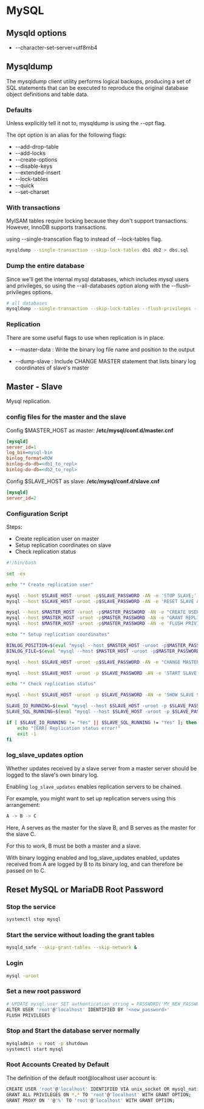 # MySQL

## Mysqld options

- --character-set-server=utf8mb4

## Mysqldump

The mysqldump client utility performs logical backups,
producing a set of SQL statements that can be executed to reproduce
the original database object definitions and table data.

### Defaults

Unless explicitly tell it not to, mysqldump is using the --opt flag.

The opt option is an alias for the following flags:

- --add-drop-table
- --add-locks
- --create-options
- --disable-keys
- --extended-insert
- --lock-tables
- --quick
- --set-charset
  
### With transactions

MyISAM tables require locking because they don't support transactions.
However, InnoDB supports transactions.

using --single-transcation flag to instead of --lock-tables flag.

```bash
mysqldump --single-transaction --skip-lock-tables db1 db2 > dbs.sql
```

### Dump the entire database

Since we'll get the internal mysql databases, which includes mysql users and privileges,
so using the --all-databases option along with the --flush-privileges options.

```bash
# all databases
mysqldump --single-transaction --skip-lock-tables --flush-privileges --all-databases > dbs.sql
```

### Replication

There are some useful flags to use when replication is in place.

- --master-data
: Write the binary log file name and position to the output

- --dump-slave
: Include CHANGE MASTER statement that lists binary log coordinates of slave's master
  
## Master - Slave

Mysql replication.

### config files for the master and the slave

Config $MASTER_HOST as master: **/etc/mysql/conf.d/master.cnf**

```ini
[mysqld]
server_id=1
log_bin=mysql-bin
binlog_format=ROW
binlog-do-db=<db1_to_repl>
binlog-do-db=<db2_to_repl>
```

Config $SLAVE_HOST as slave: **/etc/mysql/conf.d/slave.cnf**

```ini
[mysqld]
server_id=2
```

### Configuration Script

Steps:

- Create replication user on master
- Setup replication coordinates on slave
- Check replication status

```bash
#!/bin/bash

set -ex

echo "* Create replication user"

mysql --host $SLAVE_HOST -uroot -p$SLAVE_PASSWORD -AN -e 'STOP SLAVE;'
mysql --host $SLAVE_HOST -uroot -p$SLAVE_PASSWORD -AN -e 'RESET SLAVE ALL;'

mysql --host $MASTER_HOST -uroot -p$MASTER_PASSWORD -AN -e "CREATE USER '$REPLICATION_USER'@'%';"
mysql --host $MASTER_HOST -uroot -p$MASTER_PASSWORD -AN -e "GRANT REPLICATION SLAVE ON *.* to '$REPLICATION_USER'@'%' IDENTIFIED BY '$REPLICATION_PASSWORD';"
mysql --host $MASTER_HOST -uroot -p$MASTER_PASSWORD -AN -e 'FLUSH PRIVILEGES;'

echo "* Setup replication coordinates"

BINLOG_POSITION=$(eval "mysql --host $MASTER_HOST -uroot -p$MASTER_PASSWORD -AN -e 'show master status \G' | grep Position | sed -n -e 's/^.*: //p'")
BINLOG_FILE=$(eval "mysql --host $MASTER_HOST -uroot -p$MASTER_PASSWORD -AN -e 'show master status \G' | grep File | sed -n -e 's/^.*: //p'")

mysql --host $SLAVE_HOST -uroot -p$SLAVE_PASSWORD -AN -e "CHANGE MASTER TO master_host='$MASTER_HOST', master_port=3306, master_user='$REPLICATION_USER', master_password='$REPLICATION_PASSWORD', master_log_file='$BINLOG_FILE', master_log_pos=$BINLOG_POSITION;"

mysql --host $SLAVE_HOST -uroot -p $SLAVE_PASSWORD -AN -e 'START SLAVE;'

echo "* Check replication status"

mysql --host $SLAVE_HOST -uroot -p $SLAVE_PASSWORD -AN -e 'SHOW SLAVE STATUS \G'

SLAVE_IO_RUNNING=$(eval "mysql --host $SLAVE_HOST -uroot -p $SLAVE_PASSWORD -AN -e 'SHOW SLAVE STATUS \G' | grep Slave_IO_Running | sed -n -e 's/^.*: //p'")
SLAVE_SQL_RUNNING=$(eval "mysql --host $SLAVE_HOST -uroot -p $SLAVE_PASSWORD -AN -e 'SHOW SLAVE STATUS \G' | grep Slave_SQL_Running | sed -n -e 's/^.*: //p'")

if [ $SLAVE_IO_RUNNING != "Yes" || $SLAVE_SQL_RUNNING != "Yes" ]; then
    echo "[ERR] Replication status error!"
    exit -1
fi
```

### log_slave_updates option

Whether updates received by a slave server from a master server should be logged to the slave's own binary log.

Enabling `log_slave_updates` enables replication servers to be chained.

For example, you might want to set up replication servers using this arrangement:

```bash
A -> B -> C
```

Here, A serves as the master for the slave B, and B serves as the master for the slave C.

For this to work, B must be both a master and a slave.

With binary logging enabled and log_slave_updates enabled,
updates received from A are logged by B to its binary log, and can therefore be passed on to C.

## Reset MySQL or MariaDB Root Password

### Stop the service

```bash
systemctl stop mysql
```

### Start the service without loading the grant tables

```bash
mysqld_safe --skip-grant-tables --skip-network &
```

### Login

```bash
mysql -uroot
```

### Set a new root password

```bash
# UPDATE mysql.user SET authentication_string = PASSWORD('MY_NEW_PASSWORD') WHERE User = 'root' AND Host = 'localhost';
ALTER USER 'root'@'localhost' IDENTIFIED BY '<new_password>'
FLUSH PRIVILEGES
```

### Stop and Start the database server normally

```bash
mysqladmin -u root -p shutdown
systemctl start mysql
```

### Root Accounts Created by Default

The definition of the default root@localhost user account is:

```bash
CREATE USER 'root'@'localhost' IDENTIFIED VIA unix_socket OR mysql_native_password USING 'invalid';
GRANT ALL PRIVILEGES ON *.* TO 'root'@'localhost' WITH GRANT OPTION;
GRANT PROXY ON ''@'%' TO 'root'@'localhost' WITH GRANT OPTION;
```
